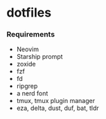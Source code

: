 # dotfiles

### Requirements
 - Neovim
 - Starship prompt
 - zoxide
 - fzf
 - fd
 - ripgrep
 - a nerd font
 - tmux, tmux plugin manager
 - eza, delta, dust, duf, bat, tldr
